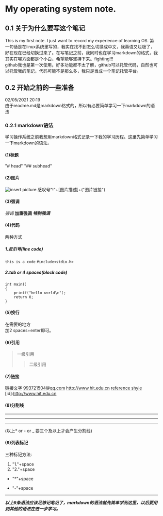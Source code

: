 # My operating system note.
## 0.1 关于为什么要写这个笔记
This is my first note. I just want to record my experience of learning OS.
第一句话是在linux系统里写的，我实在找不到怎么切换成中文，我英语又烂极了，好在现在已经切换过来了。在写笔记之前，我同时也在学习markdown的格式，我其实在哪方面都是个小白，希望能够坚持下来。fighting!!!  
github我也是第一次使用，好多功能都不太了解，github可以托管代码，自然也可以托管我的笔记，代码可能不是那么多，我只是当成一个笔记托管平台。
## 0.2 开始之前的一些准备
02/05/2021 20:19  
由于readme.md是markdown格式的，所以有必要简单学习一下markdown的语法
### 0.2.1 markdown语法
学习操作系统之前我想用markdown格式记录一下我的学习历程。这里先简单学习一下markdown的语法。
#### (1)标题
"# head"
"## subhead"
#### (2)图片
![insert picture](https://img-blog.csdn.net/20141121163821625?watermark/2/text/aHR0cDovL2Jsb2cuY3Nkbi5uZXQvemhhb2thaXFpYW5nMTk5Mg==/font/5a6L5L2T/fontsize/400/fill/I0JBQkFCMA==/dissolve/70/gravity/Center)
感叹号"!"+[图片描述]+("图片链接")
#### (3)强调
*强调*
**加重强调**
***特别强调***
#### (4)代码
两种方式
##### 1.反引号(line code)
`this is a code`
`#include<stdio.h>`
##### 2.tab or 4 spaces(block code)
	int main()
	{
		printf("hello world\n");
		return 0;
	}
#### (5)换行
在需要的地方  
加2 spaces+enter即可。
#### (6)引用
>一级引用
>>二级引用
#### (7)链接
[链接文字](http://www.hit.edu.cn)
<993721504@qq.com>
<http://www.hit.edu.cn>
[reference shyle](id)
[id]:http://www.hit.edu.cn   
#### (8)分割线
***
---
___
(以上* or - or _ 要三个及以上才会产生分割线)      
#### (9)列表标记
三种标记方法:
1. "1."+space
2. "2."+space
* "*"+space
- "-"+space
***
***以上9条语法应该足够记笔记了，markdown的语法就先简单学到这里，以后要用到其他的语法在进一步学习。***

